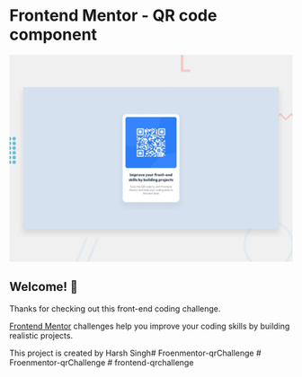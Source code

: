 # Frontend Mentor - QR code component

![Design preview for the QR code component coding challenge](./design/desktop-preview.jpg)

## Welcome! 👋

Thanks for checking out this front-end coding challenge.

[Frontend Mentor](https://www.frontendmentor.io) challenges help you improve your coding skills by building realistic projects.

This project is created by Harsh Singh#   F r o e n m e n t o r - q r C h a l l e n g e 
 
 #   F r o e n m e n t o r - q r C h a l l e n g e 
 
 #   f r o n t e n d - q r c h a l l e n g e 
 
 